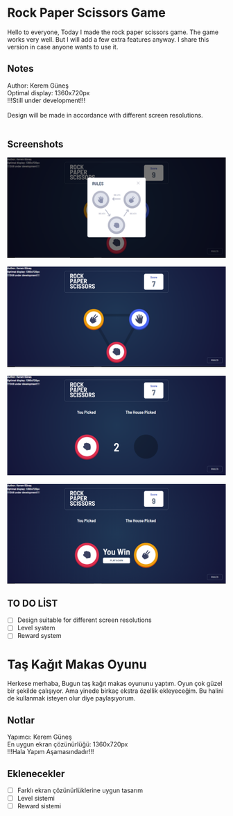 # Rock Paper Scissors Game

Hello to everyone,
Today I made the rock paper scissors game. The game works very well. But I will add a few extra features anyway. I share this version in case anyone wants to use it.

## Notes

Author: Kerem Güneş <br />
Optimal display: 1360x720px <br />
!!!Still under development!!! <br/><br/>
Design will be made in accordance with different screen resolutions.<br/><br/>

## Screenshots

!["rules"](./assets/design/rules.PNG)
<br/>
<br/>
!["step-1"](./assets/design/step-1.PNG)
<br/>
<br/>
!["step-2"](./assets/design/step-2.PNG)
<br/>
<br/>
!["step-3"](./assets/design/step-3.PNG)

## TO DO LİST

- [ ] Design suitable for different screen resolutions
- [ ] Level system
- [ ] Reward system

# Taş Kağıt Makas Oyunu

Herkese merhaba,
Bugun taş kağıt makas oyununu yaptım. Oyun çok güzel bir şekilde çalışıyor. Ama yinede birkaç ekstra özellik ekleyeceğim. Bu halini de kullanmak isteyen olur diye paylaşıyorum.

## Notlar

Yapımcı: Kerem Güneş <br />
En uygun ekran çözünürlüğü: 1360x720px <br />
!!!Hala Yapım Aşamasındadır!!!

## Eklenecekler

- [ ] Farklı ekran çözünürlüklerine uygun tasarım
- [ ] Level sistemi
- [ ] Reward sistemi
